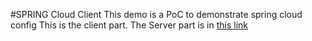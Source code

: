 #SPRING Cloud Client
This demo is a PoC to demonstrate spring cloud config 
This is the client part. 
The Server part is in [this link ](https://github.com/Ali-Wassouf/springcloudconfigserver)

